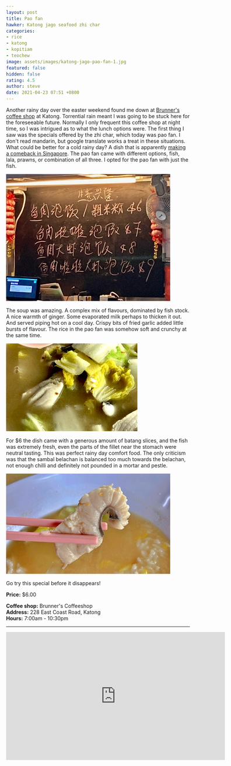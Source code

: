 ```yaml
---
layout: post
title: Pao fan
hawker: Katong jago seafood zhi char
categories:
- rice
- katong
- kopitiam
- teochew
image: assets/images/katong-jago-pao-fan-1.jpg
featured: false
hidden: false
rating: 4.5
author: steve
date: 2021-04-23 07:51 +0800
---
```

Another rainy day over the easter weekend found me down at [Brunner's coffee shop](https://www.facebook.com/Brunners-Coffeeshop-FB-189197318523252/) at Katong. Torrential rain meant I was going to be stuck here for the foreseeable future. Normally I only frequent this coffee shop at night time, so I was intrigued as to what the lunch options were. The first thing I saw was the specials offered by the zhi char, which today was pao fan. I don't read mandarin, but google translate works a treat in these situations. What could be better for a cold rainy day? A dish that is apparently [making a comeback in Singapore](https://www.straitstimes.com/life/food/pao-fan-fever-is-on-in-singapore-with-new-entrants-targeting-the-mass-market). The pao fan came with different options, fish, lala, prawns, or combination of all three. I opted for the pao fan with just the fish.

![Zhi char specials board](/assets/images/katong-jago-pao-fan-3.jpg "The different pao fan options on the specials board")

The soup was amazing. A complex mix of flavours, dominated by fish stock. A nice warmth of ginger. Some evaporated milk perhaps to thicken it out. And served piping hot on a cool day. Crispy bits of fried garlic added little bursts of flavour. The rice in the pao fan was somehow soft and crunchy at the same time.

![Pao fan](/assets/images/katong-jago-pao-fan-movie.gif "The rice in the pao fan")

For $6 the dish came with a generous amount of batang slices, and the fish was extremely fresh, even the parts of the fillet near the stomach were neutral tasting. This was perfect rainy day comfort food. The only criticism was that the sambal belachan is balanced too much towards the belachan, not enough chilli and definitely not pounded in a mortar and pestle.

![Batang fillet in pao fan](/assets/images/katong-jago-pao-fan-2.jpg "Some of the batang in the pao fan")

Go try this special before it disappears!

**Price:** $6.00  

**Coffee shop:** Brunner's Coffeeshop  
**Address:** 228 East Coast Road, Katong  
**Hours:** 7:00am - 10:30pm  

***  

<iframe src="https://www.google.com/maps/embed?pb=!1m18!1m12!1m3!1d3988.7794601923756!2d103.90540321421255!3d1.3075220990463587!2m3!1f0!2f0!3f0!3m2!1i1024!2i768!4f13.1!3m3!1m2!1s0x31da180cb49f7da1%3A0x9a27afd271b9961f!2sBrunners%20Coffeeshop!5e0!3m2!1sen!2ssg!4v1571715947289!5m2!1sen!2ssg" width="600" height="350" frameborder="0" style="border:0;" allowfullscreen=""></iframe>